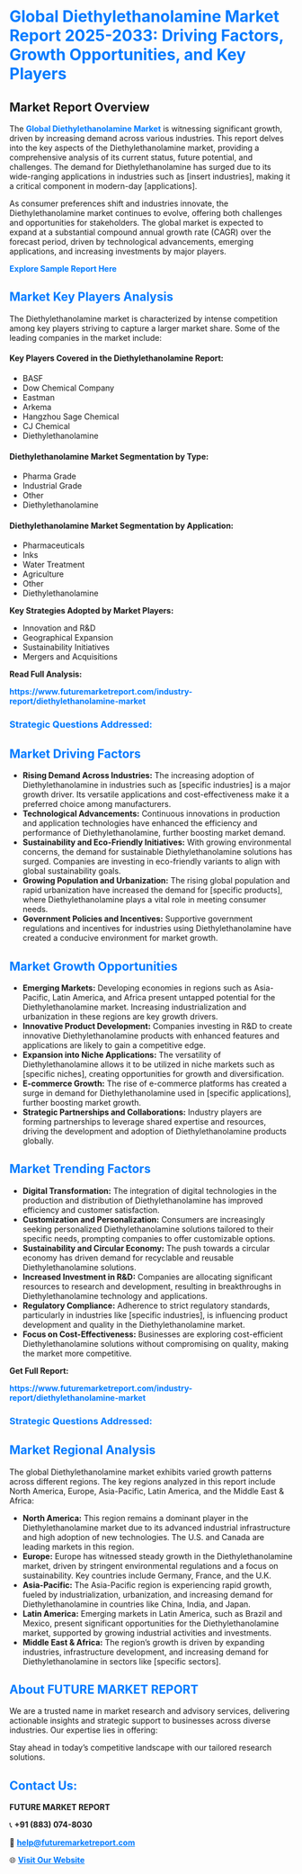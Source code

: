 <h1 style="color: #007BFF;">Global Diethylethanolamine Market Report 2025-2033: Driving Factors, Growth Opportunities, and Key Players</h1>

<section id="overview">
<h2>Market Report Overview</h2>
<p>The <a href="https://www.futuremarketreport.com/industry-report/diethylethanolamine-market" style="color: #007BFF; text-decoration: none;"><strong>Global Diethylethanolamine Market</strong></a> is witnessing significant growth, driven by increasing demand across various industries. This report delves into the key aspects of the Diethylethanolamine market, providing a comprehensive analysis of its current status, future potential, and challenges. The demand for Diethylethanolamine has surged due to its wide-ranging applications in industries such as [insert industries], making it a critical component in modern-day [applications].</p>
<p>As consumer preferences shift and industries innovate, the Diethylethanolamine market continues to evolve, offering both challenges and opportunities for stakeholders. The global market is expected to expand at a substantial compound annual growth rate (CAGR) over the forecast period, driven by technological advancements, emerging applications, and increasing investments by major players.</p>
</section>

<section id="overview">
<p><a href="https://www.futuremarketreport.com/request-sample/reportId=107559" style="color: #007BFF; text-decoration: none;"><strong>Explore Sample Report Here</strong></a></p>
</section>

<section id="key-players">
<h2 style="color: #007BFF;">Market Key Players Analysis</h2>
<p>The Diethylethanolamine market is characterized by intense competition among key players striving to capture a larger market share. Some of the leading companies in the market include:</p>
<h4>Key Players Covered in the Diethylethanolamine Report:</h4>
<ul><li>BASF</li><li>Dow Chemical Company</li><li>Eastman</li><li>Arkema</li><li>Hangzhou Sage Chemical</li><li>CJ Chemical</li><li>Diethylethanolamine</li></ul>
<h4>Diethylethanolamine Market Segmentation by Type:</h4>
<ul><li>Pharma Grade</li><li>Industrial Grade</li><li>Other</li><li>Diethylethanolamine</li></ul>

<h4>Diethylethanolamine Market Segmentation by Application:</h4>
<ul><li>Pharmaceuticals</li><li>Inks</li><li>Water Treatment</li><li>Agriculture</li><li>Other</li><li>Diethylethanolamine</li></ul>
<p><strong>Key Strategies Adopted by Market Players:</strong></p>
<ul>
<li>Innovation and R&D</li>
<li>Geographical Expansion</li>
<li>Sustainability Initiatives</li>
<li>Mergers and Acquisitions</li>
</ul>
</section>

<section>
<p><strong>Read Full Analysis: </strong></p><a href="https://www.futuremarketreport.com/industry-report/diethylethanolamine-market" style="color: #007BFF; text-decoration: none;"><strong>https://www.futuremarketreport.com/industry-report/diethylethanolamine-market</strong></a>
<h3 style="color: #007BFF;">Strategic Questions Addressed:</h3>
</section>

<section id="driving-factors">
<h2 style="color: #007BFF;">Market Driving Factors</h2>
<ul>
<li><strong>Rising Demand Across Industries:</strong> The increasing adoption of Diethylethanolamine in industries such as [specific industries] is a major growth driver. Its versatile applications and cost-effectiveness make it a preferred choice among manufacturers.</li>
<li><strong>Technological Advancements:</strong> Continuous innovations in production and application technologies have enhanced the efficiency and performance of Diethylethanolamine, further boosting market demand.</li>
<li><strong>Sustainability and Eco-Friendly Initiatives:</strong> With growing environmental concerns, the demand for sustainable Diethylethanolamine solutions has surged. Companies are investing in eco-friendly variants to align with global sustainability goals.</li>
<li><strong>Growing Population and Urbanization:</strong> The rising global population and rapid urbanization have increased the demand for [specific products], where Diethylethanolamine plays a vital role in meeting consumer needs.</li>
<li><strong>Government Policies and Incentives:</strong> Supportive government regulations and incentives for industries using Diethylethanolamine have created a conducive environment for market growth.</li>
</ul>
</section>

<section id="growth-opportunities">
<h2 style="color: #007BFF;">Market Growth Opportunities</h2>
<ul>
<li><strong>Emerging Markets:</strong> Developing economies in regions such as Asia-Pacific, Latin America, and Africa present untapped potential for the Diethylethanolamine market. Increasing industrialization and urbanization in these regions are key growth drivers.</li>
<li><strong>Innovative Product Development:</strong> Companies investing in R&D to create innovative Diethylethanolamine products with enhanced features and applications are likely to gain a competitive edge.</li>
<li><strong>Expansion into Niche Applications:</strong> The versatility of Diethylethanolamine allows it to be utilized in niche markets such as [specific niches], creating opportunities for growth and diversification.</li>
<li><strong>E-commerce Growth:</strong> The rise of e-commerce platforms has created a surge in demand for Diethylethanolamine used in [specific applications], further boosting market growth.</li>
<li><strong>Strategic Partnerships and Collaborations:</strong> Industry players are forming partnerships to leverage shared expertise and resources, driving the development and adoption of Diethylethanolamine products globally.</li>
</ul>
</section>

<section id="trending-factors">
<h2 style="color: #007BFF;">Market Trending Factors</h2>
<ul>
<li><strong>Digital Transformation:</strong> The integration of digital technologies in the production and distribution of Diethylethanolamine has improved efficiency and customer satisfaction.</li>
<li><strong>Customization and Personalization:</strong> Consumers are increasingly seeking personalized Diethylethanolamine solutions tailored to their specific needs, prompting companies to offer customizable options.</li>
<li><strong>Sustainability and Circular Economy:</strong> The push towards a circular economy has driven demand for recyclable and reusable Diethylethanolamine solutions.</li>
<li><strong>Increased Investment in R&D:</strong> Companies are allocating significant resources to research and development, resulting in breakthroughs in Diethylethanolamine technology and applications.</li>
<li><strong>Regulatory Compliance:</strong> Adherence to strict regulatory standards, particularly in industries like [specific industries], is influencing product development and quality in the Diethylethanolamine market.</li>
<li><strong>Focus on Cost-Effectiveness:</strong> Businesses are exploring cost-efficient Diethylethanolamine solutions without compromising on quality, making the market more competitive.</li>
</ul>
</section>

<section>
<p><strong>Get Full Report: </strong></p><a href="https://www.futuremarketreport.com/industry-report/diethylethanolamine-market" style="color: #007BFF; text-decoration: none;"><strong>https://www.futuremarketreport.com/industry-report/diethylethanolamine-market</strong></a>
<h3 style="color: #007BFF;">Strategic Questions Addressed:</h3>
</section>


<section id="regional-analysis">
<h2 style="color: #007BFF;">Market Regional Analysis</h2>
<p>The global Diethylethanolamine market exhibits varied growth patterns across different regions. The key regions analyzed in this report include North America, Europe, Asia-Pacific, Latin America, and the Middle East & Africa:</p>
<ul>
<li><strong>North America:</strong> This region remains a dominant player in the Diethylethanolamine market due to its advanced industrial infrastructure and high adoption of new technologies. The U.S. and Canada are leading markets in this region.</li>
<li><strong>Europe:</strong> Europe has witnessed steady growth in the Diethylethanolamine market, driven by stringent environmental regulations and a focus on sustainability. Key countries include Germany, France, and the U.K.</li>
<li><strong>Asia-Pacific:</strong> The Asia-Pacific region is experiencing rapid growth, fueled by industrialization, urbanization, and increasing demand for Diethylethanolamine in countries like China, India, and Japan.</li>
<li><strong>Latin America:</strong> Emerging markets in Latin America, such as Brazil and Mexico, present significant opportunities for the Diethylethanolamine market, supported by growing industrial activities and investments.</li>
<li><strong>Middle East & Africa:</strong> The region’s growth is driven by expanding industries, infrastructure development, and increasing demand for Diethylethanolamine in sectors like [specific sectors].</li>
</ul>
</section>

<footer>
<h2 style="color: #007BFF;">About FUTURE MARKET REPORT</h2>
<p>We are a trusted name in market research and advisory services, delivering actionable insights and strategic support to businesses across diverse industries. Our expertise lies in offering:</p>

<p>Stay ahead in today’s competitive landscape with our tailored research solutions.</p>

<h2 style="color: #007BFF;">Contact Us:</h2>
<p><strong>FUTURE MARKET REPORT</strong></p>
<p>📞 <strong>+91 (883) 074-8030</strong></p>
<p>📧 <strong><a href="mailto:help@futuremarketreport.com" style="color: #007BFF;">help@futuremarketreport.com</a></strong></p>
<p>🌐 <strong><a href="https://www.futuremarketreport.com/" style="color: #007BFF;">Visit Our Website</a></strong></p>
</footer>